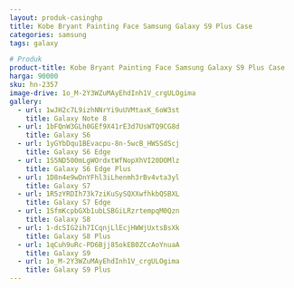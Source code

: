 ```yaml
---
layout: produk-casinghp
title: Kobe Bryant Painting Face Samsung Galaxy S9 Plus Case
categories: samsung
tags: galaxy

# Produk
product-title: Kobe Bryant Painting Face Samsung Galaxy S9 Plus Case
harga: 90000
sku: hn-2357
image-drive: 1o_M-2Y3WZuMAyEhdInh1V_crgULOgima
gallery:
  - url: 1wJH2c7L9izhNNrYi9uUVMtaxK_6oW3st
    title: Galaxy Note 8
  - url: 1bFQnW3GLh0GEf9X41rE3d7UsWTQ9CG8d
    title: Galaxy S6
  - url: 1yGYbDqu1BEvacpu-8n-5wcB_HWSSdScj
    title: Galaxy S6 Edge
  - url: 1S5ND500mLgWOrdxtWfNopXhVI20DOMlz
    title: Galaxy S6 Edge Plus
  - url: 1D8n4e9wDnYFhl3iLhenmh3rBv4vta3yl
    title: Galaxy S7
  - url: 1R5zYRDIh73k7ziKuSySQXXwfhkbQSBXL
    title: Galaxy S7 Edge
  - url: 1SfmKcpbGXb1ubLSBGiLRzrtempqM0Qzn
    title: Galaxy S8
  - url: 1-dcSIG2ih7ICqnjLlEcjHWWjUxtsBsXk
    title: Galaxy S8 Plus
  - url: 1qCuh9uRc-PD6Bjj85okEB0ZCcAoYnuaA
    title: Galaxy S9
  - url: 1o_M-2Y3WZuMAyEhdInh1V_crgULOgima
    title: Galaxy S9 Plus
---
```

